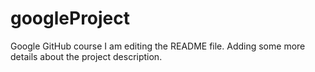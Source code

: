 # googleProject
Google GitHub course
I am editing the README file. Adding some more details about the project description.
